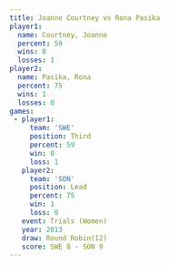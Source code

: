 ```yaml
---
title: Joanne Courtney vs Rona Pasika
player1:                
  name: Courtney, Joanne
  percent: 59           
  wins: 0               
  losses: 1             
player2:                
  name: Pasika, Rona    
  percent: 75           
  wins: 1               
  losses: 0             
games:
 - player1:         
     team: 'SWE'    
     position: Third
     percent: 59    
     win: 0         
     loss: 1        
   player2:        
     team: 'SON'   
     position: Lead
     percent: 75   
     win: 1        
     loss: 0       
   event: Trials (Women)
   year: 2013           
   draw: Round Robin(12)
   score: SWE 8 - SON 9 
---
```

